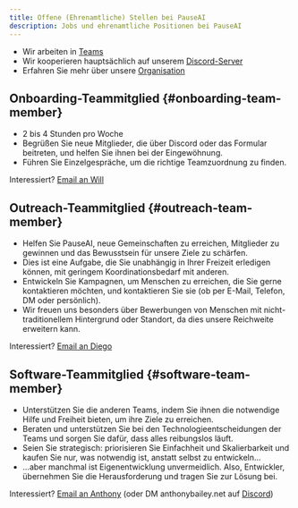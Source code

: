 ```yaml
---
title: Offene (Ehrenamtliche) Stellen bei PauseAI
description: Jobs und ehrenamtliche Positionen bei PauseAI
---
```


<!-- end of frontmatter metadata, dashes above need to stay -->

- Wir arbeiten in [Teams](/teams)
- Wir kooperieren hauptsächlich auf unserem [Discord-Server](https://discord.gg/y9hdAjD83e)
- Erfahren Sie mehr über unsere [Organisation](/organization)

## Onboarding-Teammitglied {#onboarding-team-member}

- 2 bis 4 Stunden pro Woche
- Begrüßen Sie neue Mitglieder, die über Discord oder das Formular beitreten, und helfen Sie ihnen bei der Eingewöhnung.
- Führen Sie Einzelgespräche, um die richtige Teamzuordnung zu finden.

Interessiert? [Email an Will](mailto:will@pauseai.info)

## Outreach-Teammitglied {#outreach-team-member}

- Helfen Sie PauseAI, neue Gemeinschaften zu erreichen, Mitglieder zu gewinnen und das Bewusstsein für unsere Ziele zu schärfen.
- Dies ist eine Aufgabe, die Sie unabhängig in Ihrer Freizeit erledigen können, mit geringem Koordinationsbedarf mit anderen.
- Entwickeln Sie Kampagnen, um Menschen zu erreichen, die Sie gerne kontaktieren möchten, und kontaktieren Sie sie (ob per E-Mail, Telefon, DM oder persönlich).
- Wir freuen uns besonders über Bewerbungen von Menschen mit nicht-traditionellem Hintergrund oder Standort, da dies unsere Reichweite erweitern kann.

Interessiert? [Email an Diego](mailto:diego@pauseai.info)

## Software-Teammitglied {#software-team-member}

- Unterstützen Sie die anderen Teams, indem Sie ihnen die notwendige Hilfe und Freiheit bieten, um ihre Ziele zu erreichen.
- Beraten und unterstützen Sie bei den Technologieentscheidungen der Teams und sorgen Sie dafür, dass alles reibungslos läuft.
- Seien Sie strategisch: priorisieren Sie Einfachheit und Skalierbarkeit und kaufen Sie nur, was notwendig ist, anstatt selbst zu entwickeln...
- ...aber manchmal ist Eigenentwicklung unvermeidlich. Also, Entwickler, übernehmen Sie die Herausforderung und tragen Sie zur Lösung bei.

Interessiert? [Email an Anthony](mailto:anthony@pauseai.info) (oder DM anthonybailey.net auf [Discord](https://discord.gg/y9hdAjD83e))
